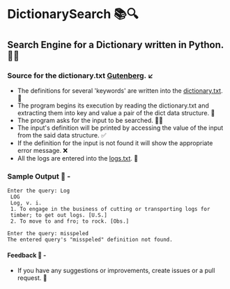 # DictionarySearch 📚🔍
## Search Engine for a Dictionary written in Python. 🔎🐍

### Source for the dictionary.txt [Gutenberg](https://www.gutenberg.org/ebooks/29765). ↙

- The definitions for several 'keywords' are written into the [dictionary.txt](https://github.com/SandeepUrankar/DictionarySearch/blob/main/dictionary/dictionary.txt). 🧐
- The program begins its execution by reading the dictionary.txt and extracting them into key and value a pair of the dict data structure. 🔄
- The program asks for the input to be searched. 👼🏼
- The input's definition will be printed by accessing the value of the input from the said data structure. ✅
- If the definition for the input is not found it will show the appropriate error message. ❌
- All the logs are entered into the [logs.txt](https://github.com/SandeepUrankar/DictionarySearch/blob/main/logs.txt). 🔏

### Sample Output 🦚 -
```
Enter the query: Log
 LOG
 Log, v. i.
 1. To engage in the business of cutting or transporting logs for
 timber; to get out logs. [U.S.]
 2. To move to and fro; to rock. [Obs.]
```
```
Enter the query: misspeled
The entered query's "misspeled" definition not found.
```
#### Feedback 🧐 -
- If you have any suggestions or improvements, create issues or a pull request. 🎉